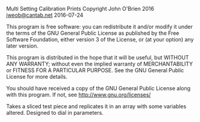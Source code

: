 Multi Setting Calibration Prints
Copyright John O'Brien 2016 jweob@cantab.net 2016-07-24

This program is free software: you can redistribute it and/or modify it under the terms of the GNU General Public
License as published by the Free Software Foundation, either version 3 of the License, or (at your option) any later
version.

This program is distributed in the hope that it will be useful, but WITHOUT ANY WARRANTY; without even the implied
warranty of MERCHANTABILITY or FITNESS FOR A PARTICULAR PURPOSE. See the GNU General Public License for more details.

You should have received a copy of the GNU General Public License along with this program.
If not, see http://www.gnu.org/licenses/


Takes a sliced test piece and replicates it in an array with some variables altered. Designed to dial in
parameters.